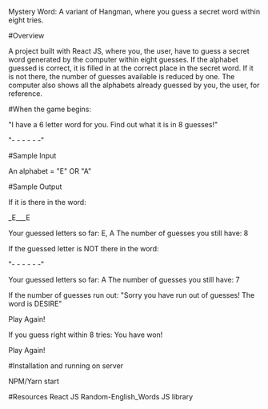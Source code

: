 Mystery Word: A variant of Hangman, where you guess a secret word within eight tries.

#Overview

A project built with React JS, where you, the user,  have to guess a secret word generated by the computer within eight guesses. If the alphabet guessed is correct, it is filled in at the correct place in the secret word. If it is not there, the number of guesses available is reduced by one. The computer also shows all the alphabets already guessed by you, the user, for reference. 

#When the game begins: 

"I have a 6 letter word for you. Find out what it is in 8 guesses!"

"- - - - - -"


#Sample Input

An alphabet = "E" OR "A"


#Sample Output

If it is there in the word:

_E___E

Your guessed letters so far: E, A
The number of guesses you still have: 8



If the guessed letter is NOT there in the word:

"- - - - - -"

Your guessed letters so far: A
The number of guesses you still have: 7


If the number of guesses run out: 
"Sorry you have run out of guesses! The word is DESIRE"

Play Again!


If you guess right within 8 tries: 
You have won!

Play Again!


#Installation and running on server

NPM/Yarn start


#Resources
React JS
Random-English_Words JS library



